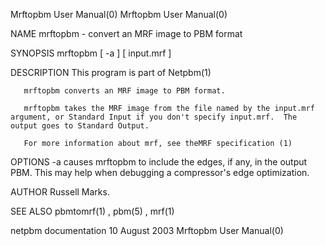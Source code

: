Mrftopbm User Manual(0)                                                                                                                                                               Mrftopbm User Manual(0)



NAME
       mrftopbm - convert an MRF image to PBM format


SYNOPSIS
       mrftopbm [ -a ] [ input.mrf ]



DESCRIPTION
       This program is part of Netpbm(1)

       mrftopbm converts an MRF image to PBM format.

       mrftopbm takes the MRF image from the file named by the input.mrf argument, or Standard Input if you don't specify input.mrf.  The output goes to Standard Output.

       For more information about mrf, see theMRF specification (1)



OPTIONS
       -a     causes mrftopbm to include the edges, if any, in the output PBM.  This may help when debugging a compressor's edge optimization.



AUTHOR
       Russell Marks.




SEE ALSO
       pbmtomrf(1) , pbm(5) , mrf(1)



netpbm documentation                                                                            10 August 2003                                                                        Mrftopbm User Manual(0)
